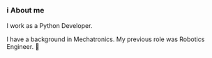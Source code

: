 <!-- ### Hi there 👋 -->

### ℹ️ About me
I work as a Python Developer.

I have a background in Mechatronics. My previous role was Robotics Engineer. 🤖

<!--
**todr93/todr93** is a ✨ _special_ ✨ repository because its `README.md` (this file) appears on your GitHub profile.

Here are some ideas to get you started:

- 🔭 I’m currently working on ...
- 🌱 I’m currently learning ...
- 👯 I’m looking to collaborate on ...
- 🤔 I’m looking for help with ...
- 💬 Ask me about ...
- 📫 How to reach me: ...
- 😄 Pronouns: ...
- ⚡ Fun fact: ...
-->
